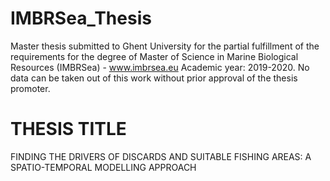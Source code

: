 # IMBRSea_Thesis
Master thesis submitted to Ghent University for the partial fulfillment of the requirements for the degree of Master of Science in Marine Biological Resources (IMBRSea) - www.imbrsea.eu
Academic year: 2019-2020. 
No data can be taken out of this work without prior approval of the thesis promoter.

# THESIS TITLE
FINDING THE DRIVERS OF DISCARDS AND SUITABLE FISHING AREAS: A SPATIO-TEMPORAL MODELLING APPROACH
